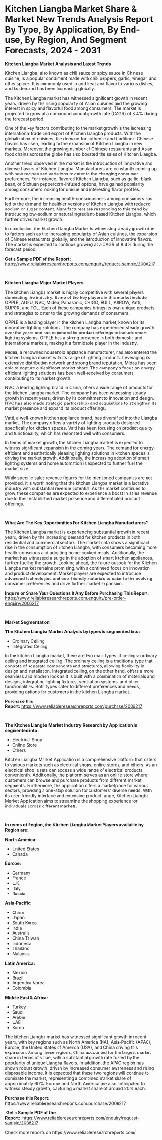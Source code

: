 <p><h1>Kitchen Liangba Market Share & Market New Trends Analysis Report By Type, By Application, By End-use, By Region, And Segment Forecasts, 2024 - 2031</h1></p><p><strong>Kitchen Liangba Market Analysis and Latest Trends</strong></p>
<p><p>Kitchen Liangba, also known as chili sauce or spicy sauce in Chinese cuisine, is a popular condiment made with chili peppers, garlic, vinegar, and other spices. It is commonly used to add heat and flavor to various dishes, and its demand has been increasing globally.</p><p>The Kitchen Liangba market has witnessed significant growth in recent years, driven by the rising popularity of Asian cuisines and the growing interest in spicy and flavorful food among consumers. The market is projected to grow at a compound annual growth rate (CAGR) of 8.4% during the forecast period.</p><p>One of the key factors contributing to the market growth is the increasing international trade and export of Kitchen Liangba products. With the globalization of cuisines, the demand for authentic and traditional Chinese flavors has risen, leading to the expansion of Kitchen Liangba in new markets. Moreover, the growing number of Chinese restaurants and Asian food chains across the globe has also boosted the sales of Kitchen Liangba.</p><p>Another trend observed in the market is the introduction of innovative and diverse flavors of Kitchen Liangba. Manufacturers are constantly coming up with new recipes and variations to cater to the changing consumer preferences. For instance, flavored Kitchen Liangba, such as garlic, black bean, or Sichuan peppercorn-infused options, have gained popularity among consumers looking for unique and interesting flavor profiles.</p><p>Furthermore, the increasing health-consciousness among consumers has led to the demand for healthier versions of Kitchen Liangba with reduced sodium or sugar content. Manufacturers are responding to this trend by introducing low-sodium or natural ingredient-based Kitchen Liangba, which further drives market growth.</p><p>In conclusion, the Kitchen Liangba Market is witnessing steady growth due to factors such as the increasing popularity of Asian cuisines, the expansion of Chinese restaurants globally, and the introduction of innovative flavors. The market is expected to continue growing at a CAGR of 8.4% during the forecast period.</p></p>
<p><strong>Get a Sample PDF of the Report:&nbsp;</strong> <a href="https://www.reliableresearchreports.com/enquiry/request-sample/2006217">https://www.reliableresearchreports.com/enquiry/request-sample/2006217</a></p>
<p>&nbsp;</p>
<p><strong>Kitchen Liangba Major Market Players</strong></p>
<p><p>The kitchen Liangba market is highly competitive with several players dominating the industry. Some of the key players in this market include OPPLE, AUPU, NVC, Midea, Panasonic, CHIGO, BULL, ARROW, Vatti, SUPOR, and TCL. Each of these companies brings its own unique products and strategies to cater to the growing demands of consumers.</p><p>OPPLE is a leading player in the kitchen Liangba market, known for its innovative lighting solutions. The company has experienced steady growth over the years and has expanded its product offerings to include smart lighting systems. OPPLE has a strong presence in both domestic and international markets, making it a formidable player in the industry.</p><p>Midea, a renowned household appliance manufacturer, has also entered the kitchen Liangba market with its range of lighting products. Leveraging its extensive distribution network and strong brand reputation, Midea has been able to capture a significant market share. The company's focus on energy-efficient lighting solutions has been well-received by consumers, contributing to its market growth.</p><p>NVC, a leading lighting brand in China, offers a wide range of products for the kitchen Liangba market. The company has been witnessing steady growth in recent years, driven by its commitment to innovation and design. NVC has also made strategic partnerships and acquisitions to strengthen its market presence and expand its product offerings.</p><p>Vatti, a well-known kitchen appliance brand, has diversified into the Liangba market. The company offers a variety of lighting products designed specifically for kitchen spaces. Vatti has been focusing on product quality and functionality, which has resonated well with consumers.</p><p>In terms of market growth, the kitchen Liangba market is expected to witness significant expansion in the coming years. The demand for energy-efficient and aesthetically pleasing lighting solutions in kitchen spaces is driving the market growth. Additionally, the increasing adoption of smart lighting systems and home automation is expected to further fuel the market size.</p><p>While specific sales revenue figures for the mentioned companies are not provided, it is worth noting that the kitchen Liangba market is a lucrative industry with substantial revenue potential. As the market continues to grow, these companies are expected to experience a boost in sales revenue due to their established market presence and differentiated product offerings.</p></p>
<p>&nbsp;</p>
<p><strong>What Are The Key Opportunities For Kitchen Liangba Manufacturers?</strong></p>
<p><p>The Kitchen Liangba market is experiencing substantial growth in recent years, driven by the increasing demand for kitchen products in both residential and commercial sectors. The market data shows a significant rise in the consumption of kitchen Liangba, with consumers becoming more health-conscious and adopting home-cooked meals. Additionally, the market has witnessed a surge in the adoption of smart kitchen appliances, further fueling the growth. Looking ahead, the future outlook for the Kitchen Liangba market remains promising, with a continued focus on innovation and product development. Market players are expected to introduce advanced technologies and eco-friendly materials to cater to the evolving consumer preferences and drive further market expansion.</p></p>
<p><strong>Inquire or Share Your Questions If Any Before Purchasing This Report:</strong> <a href="https://www.reliableresearchreports.com/enquiry/pre-order-enquiry/2006217">https://www.reliableresearchreports.com/enquiry/pre-order-enquiry/2006217</a></p>
<p>&nbsp;</p>
<p><strong>Market Segmentation</strong></p>
<p><strong>The Kitchen Liangba Market Analysis by types is segmented into:</strong></p>
<p><ul><li>Ordinary Ceiling</li><li>Integrated Ceiling</li></ul></p>
<p><p>In the kitchen Liangba market, there are two main types of ceilings: ordinary ceiling and integrated ceiling. The ordinary ceiling is a traditional type that consists of separate components and structures, allowing flexibility in design and installation. Integrated ceiling, on the other hand, offers a more seamless and modern look as it is built with a combination of materials and designs, integrating lighting fixtures, ventilation systems, and other functionalities. Both types cater to different preferences and needs, providing options for customers in the kitchen Liangba market.</p></p>
<p><strong>Purchase this Report:&nbsp;</strong><a href="https://www.reliableresearchreports.com/purchase/2006217">https://www.reliableresearchreports.com/purchase/2006217</a></p>
<p>&nbsp;</p>
<p><strong>The Kitchen Liangba Market Industry Research by Application is segmented into:</strong></p>
<p><ul><li>Electrical Shop</li><li>Online Store</li><li>Others</li></ul></p>
<p><p>Kitchen Liangba Market Application is a comprehensive platform that caters to various markets such as electrical shops, online stores, and others. As an electrical shop, users can access a wide range of electrical products conveniently. Additionally, the platform serves as an online store where customers can browse and purchase products from different market segments. Furthermore, the application offers a marketplace for various sectors, providing a one-stop solution for customers' diverse needs. With its user-friendly interface and extensive product range, Kitchen Liangba Market Application aims to streamline the shopping experience for individuals across different markets.</p></p>
<p>&nbsp;</p>
<p><strong>In terms of Region, the Kitchen Liangba Market Players available by Region are:</strong></p>
<p>
    <p> <strong> North America: </strong>
        <ul>
            <li>United States</li>
            <li>Canada</li>
        </ul>
        </p> 
    <p> <strong> Europe: </strong>
        <ul>
            <li>Germany</li>
            <li>France</li>
            <li>U.K.</li>
            <li>Italy</li>
            <li>Russia</li>
        </ul>
        </p> 
    <p> <strong> Asia-Pacific: </strong>
        <ul>
            <li>China</li>
            <li>Japan</li>
            <li>South Korea</li>
            <li>India</li>
            <li>Australia</li>
            <li>China Taiwan</li>
            <li>Indonesia</li>
            <li>Thailand</li>
            <li>Malaysia</li>
        </ul>
        </p> 
    <p> <strong> Latin America: </strong>
        <ul>
            <li>Mexico</li>
            <li>Brazil</li>
            <li>Argentina Korea</li>
            <li>Colombia</li>
        </ul>
        </p> 
    <p> <strong> Middle East & Africa: </strong>
        <ul>
            <li>Turkey</li>
            <li>Saudi</li>
            <li>Arabia</li>
            <li>UAE</li>
            <li>Korea</li>
        </ul>
    </p>
    </p>
<p><p>The kitchen Liangba market has witnessed significant growth in recent years, with key regions such as North America (NA), Asia-Pacific (APAC), Europe, the United States of America (USA), and China driving this expansion. Among these regions, China accounted for the largest market share in terms of value, with a substantial growth rate fueled by the popularity of unique Liangba flavors. In addition, the APAC region has shown robust growth, driven by increased consumer awareness and rising disposable income. It is expected that these two regions will continue to dominate the market, representing a combined market share of approximately 60%. Europe and North America are also anticipated to witness steady growth, capturing a market share of around 20% each.</p></p>
<p><strong>Purchase this Report: </strong><a href="https://www.reliableresearchreports.com/purchase/2006217">https://www.reliableresearchreports.com/purchase/2006217</a></p>
<p>&nbsp;<strong>Get a Sample PDF of the Report:&nbsp;&nbsp;</strong><a href="https://www.reliableresearchreports.com/enquiry/request-sample/2006217">https://www.reliableresearchreports.com/enquiry/request-sample/2006217</a></p>
<p><strong></strong></p>
<p>Check more reports on https://www.reliableresearchreports.com/</p>